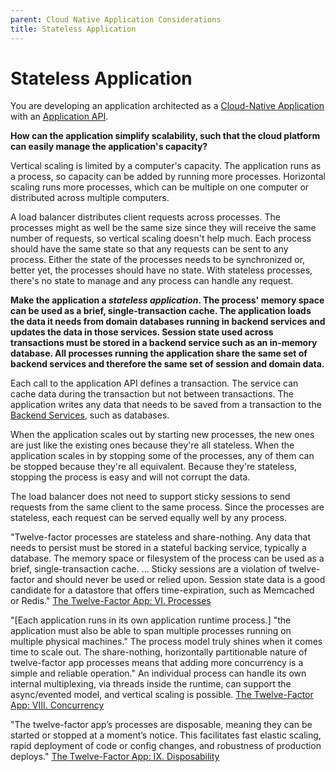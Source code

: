 ```yaml
---
parent: Cloud Native Application Considerations
title: Stateless Application
---
```

# Stateless Application

You are developing an application architected as a [Cloud-Native Application](Cloud-Native-Application.md) with an [Application API](Application-API.md).

**How can the application simplify scalability, such that the cloud platform can easily manage the application's capacity?**

Vertical scaling is limited by a computer's capacity. The application runs as a process, so capacity can be added by running more processes. Horizontal scaling runs more processes, which can be multiple on one computer or distributed across multiple computers.

A load balancer distributes client requests across processes. The processes might as well be the same size since they will receive the same number of requests, so vertical scaling doesn't help much. Each process should have the same state so that any requests can be sent to any process. Either the state of the processes needs to be synchronized or, better yet, the processes should have no state. With stateless processes, there's no state to manage and any process can handle any request.

**Make the application a *stateless application*. The process' memory space can be used as a brief, single-transaction cache. The application loads the data it needs from domain databases running in backend services and updates the data in those services. Session state used across transactions must be stored in a backend service such as an in-memory database. All processes running the application share the same set of backend services and therefore the same set of session and domain data.**

Each call to the application API defines a transaction. The service can cache data during the transaction but not between transactions. The application writes any data that needs to be saved from a transaction to the [Backend Services](Backend-Service.md), such as databases.

When the application scales out by starting new processes, the new ones are just like the existing ones because they're all stateless. When the application scales in by stopping some of the processes, any of them can be stopped because they're all equivalent. Because they're stateless, stopping the process is easy and will not corrupt the data.

The load balancer does not need to support sticky sessions to send requests from the same client to the same process. Since the processes are stateless, each request can be served equally well by any process.

"Twelve-factor processes are stateless and share-nothing. Any data that needs to persist must be stored in a stateful backing service, typically a database. The memory space or filesystem of the process can be used as a brief, single-transaction cache. ... Sticky sessions are a violation of twelve-factor and should never be used or relied upon. Session state data is a good candidate for a datastore that offers time-expiration, such as Memcached or Redis." [The Twelve-Factor App: VI. Processes](https://12factor.net/processes)

"[Each application runs in its own application runtime process.] "the application must also be able to span multiple processes running on multiple physical machines." The process model truly shines when it comes time to scale out. The share-nothing, horizontally partitionable nature of twelve-factor app processes means that adding more concurrency is a simple and reliable operation." An individual process can handle its own internal multiplexing, via threads inside the runtime, can support the async/evented model, and vertical scaling is possible. [The Twelve-Factor App: VIII. Concurrency](https://12factor.net/concurrency)

"The twelve-factor app’s processes are disposable, meaning they can be started or stopped at a moment’s notice. This facilitates fast elastic scaling, rapid deployment of code or config changes, and robustness of production deploys." [The Twelve-Factor App: IX. Disposability](https://12factor.net/disposability)
